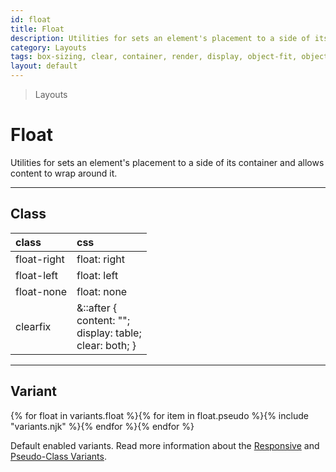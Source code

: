 ```yaml
---
id: float
title: Float
description: Utilities for sets an element's placement to a side of its container and allows content to wrap around it.
category: Layouts
tags: box-sizing, clear, container, render, display, object-fit, object-position, overflow, position, top/bottom/left/right, visibility, z-index
layout: default
---
```


> Layouts

# Float

Utilities for sets an element's placement to a side of its container and allows content to wrap around it.

---

## Class

| <span class="px-3 py-1 text-white (dark)text-charcoal-100 bg-charcoal-100 (dark)bg-gray-600 rounded-full">class</span> | <span class="px-3 py-1 text-white (dark)text-charcoal-100 bg-charcoal-100 (dark)bg-gray-600 rounded-full">css</span> |
|:--|:--|
| float-right | float: right |
| float-left | float: left |
| float-none | float: none |
| clearfix | &::after { <br> content: ""; <br> display: table; <br> clear: both; } |

---

## Variant

<y class="flex flex-gap-2 flex-wrap justify-start items-center">{% for float in variants.float %}{% for item in float.pseudo %}{% include "variants.njk" %}{% endfor %}{% endfor %}</y>

Default enabled variants. Read more information about the [Responsive](/responsive) and [Pseudo-Class Variants](/pseudo-class-variants/).